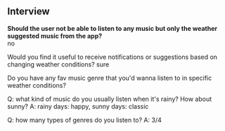 ## Interview

**Should the user not be able to listen to any music but only the weather suggested music from the app?**  
no

Would you find it useful to receive notifications or suggestions based on changing weather conditions?
sure

Do you have any fav music genre that you'd wanna listen to in specific weather conditions?

Q: what kind of music do you usually listen when it's rainy? How about sunny?
A: rainy days: happy, sunny days: classic

Q: how many types of genres do you listen to?
A: 3/4
